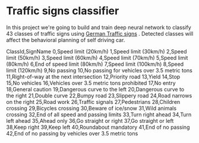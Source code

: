 # Traffic signs classifier
In this project we're going to build and train deep neural network to classify 43 classes of traffic signs using [German Traffic signs](http://benchmark.ini.rub.de/?section=gtsrb&subsection=dataset)
. Detected classes will affect the behavioral planning of self driving car.


ClassId,SignName
0,Speed limit (20km/h)
1,Speed limit (30km/h)
2,Speed limit (50km/h)
3,Speed limit (60km/h)
4,Speed limit (70km/h)
5,Speed limit (80km/h)
6,End of speed limit (80km/h)
7,Speed limit (100km/h)
8,Speed limit (120km/h)
9,No passing
10,No passing for vehicles over 3.5 metric tons
11,Right-of-way at the next intersection
12,Priority road
13,Yield
14,Stop
15,No vehicles
16,Vehicles over 3.5 metric tons prohibited
17,No entry
18,General caution
19,Dangerous curve to the left
20,Dangerous curve to the right
21,Double curve
22,Bumpy road
23,Slippery road
24,Road narrows on the right
25,Road work
26,Traffic signals
27,Pedestrians
28,Children crossing
29,Bicycles crossing
30,Beware of ice/snow
31,Wild animals crossing
32,End of all speed and passing limits
33,Turn right ahead
34,Turn left ahead
35,Ahead only
36,Go straight or right
37,Go straight or left
38,Keep right
39,Keep left
40,Roundabout mandatory
41,End of no passing
42,End of no passing by vehicles over 3.5 metric tons
